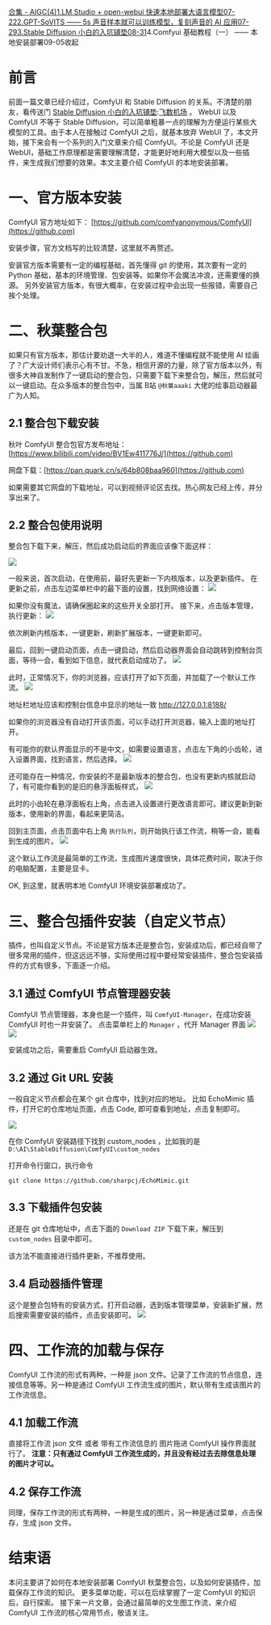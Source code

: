 [合集 \- AIGC(4\)](https://github.com)[1\.LM Studio \+ open\-webui 快速本地部署大语言模型07\-22](https://github.com/joy99/p/18317036)[2\.GPT\-SoVITS —— 5s 声音样本就可以训练模型，复刻声音的 AI 应用07\-29](https://github.com/joy99/p/18329207)[3\.Stable Diffusion 小白的入坑铺垫08\-31](https://github.com/joy99/p/18390751)4\.Comfyui 基础教程（一） —— 本地安装部署09\-05收起
# 前言


前面一篇文章已经介绍过，ComfyUI 和 Stable Diffusion 的关系。不清楚的朋友，看传送门 [Stable Diffusion 小白的入坑铺垫](https://github.com):[飞数机场](https://ze16.com) 。
WebUI 以及 ComfyUI 不等于 Stable Diffusion，可以简单粗暴一点的理解为方便运行某些大模型的工具。由于本人在接触过 ComfyUI 之后，就基本放弃 WebUI 了，本文开始，接下来会有一个系列的入门文章来介绍 ComfyUI。不论是 ComfyUI 还是 WebUI，基础工作原理都是需要理解清楚，才能更好地利用大模型以及一些插件，来生成我们想要的效果。本文主要介绍 ComfyUI 的本地安装部署。


# 一、官方版本安装


ComfyUI 官方地址如下：
[https://github.com/comfyanonymous/ComfyUI](https://github.com)


安装步骤，官方文档写的比较清楚，这里就不再赘述。


安装官方版本需要有一定的编程基础，首先懂得 git 的使用，其次要有一定的 Python 基础，基本的环境管理、包安装等。如果你不会魔法冲浪，还需要懂的换源。
另外安装官方版本，有很大概率，在安装过程中会出现一些报错，需要自己挨个处理。


# 二、秋葉整合包


如果只有官方版本，那估计要劝退一大半的人，难道不懂编程就不能使用 AI 绘画了？广大设计师们表示心有不甘。不急，相信开源的力量，除了官方版本以外，有很多大神自发制作了一键启动的整合包，只需要下载下来整合包，解压，然后就可以一键启动。在众多版本的整合包中，当属 B站 `@秋葉aaaki` 大佬的绘事启动器最广为人知。


## 2\.1 整合包下载安装


秋叶 ComfyUI 整合包官方发布地址：[https://www.bilibili.com/video/BV1Ew411776J/](https://github.com)


网盘下载：[https://pan.quark.cn/s/64b808baa960](https://github.com)


如果需要其它网盘的下载地址，可以到视频评论区去找。热心网友已经上传，并分享出来了。


## 2\.2 整合包使用说明


整合包下载下来，解压，然后成功启动后的界面应该像下面这样：


![](https://img2024.cnblogs.com/blog/758949/202409/758949-20240905015811291-1179743072.png)


一般来说，首次启动，在使用前，最好先更新一下内核版本，以及更新插件。
在更新之前，点击左边菜单栏中的最下面的设置，找到网络设置：
![](https://img2024.cnblogs.com/blog/758949/202409/758949-20240905015819421-1577801326.png)


如果你没有魔法，请确保圈起来的这些开关全部打开。
接下来，点击版本管理，执行更新：
![](https://img2024.cnblogs.com/blog/758949/202409/758949-20240905015843453-270915057.png)


依次刷新内核版本，一键更新，刷新扩展版本，一键更新即可。


最后，回到一键启动页面，点击一键启动，然后启动器界面会自动跳转到控制台页面，等待一会，看到如下信息，就代表启动成功了。
![](https://img2024.cnblogs.com/blog/758949/202409/758949-20240905015849540-1098534521.png)


此时，正常情况下，你的浏览器，应该打开了如下页面，并加载了一个默认工作流。
![](https://img2024.cnblogs.com/blog/758949/202409/758949-20240905015858762-64237423.png)


地址栏地址应该和控制台信息中显示的地址一致 [http://127\.0\.0\.1:8188/](https://github.com)


如果你的浏览器没有自动打开该页面，可以手动打开浏览器，输入上面的地址打开。


有可能你的默认界面显示的不是中文，如需要设置语言，点击左下角的小齿轮，进入设置界面，找到语言，然后选择。
![](https://img2024.cnblogs.com/blog/758949/202409/758949-20240905015907807-1739633730.png)


还可能存在一种情况，你安装的不是最新版本的整合包，也没有更新内核就启动了，有可能你看到的是旧的悬浮面板样式，
![](https://img2024.cnblogs.com/blog/758949/202409/758949-20240905015916147-1306922351.png)


此时的小齿轮在悬浮面板右上角，点击进入设置进行更改语言即可。建议更新到新版本，使用新的界面，看起来更简洁。


回到主页面，点击页面中右上角 `执行队列`，则开始执行该工作流，稍等一会，能看到生成的图片。
![](https://img2024.cnblogs.com/blog/758949/202409/758949-20240905015933671-1334329689.gif)


这个默认工作流是最简单的工作流，生成图片速度很快，具体花费时间，取决于你的电脑配置，主要是显卡。


OK, 到这里，就表明本地 ComfyUI 环境安装部署成功了。


# 三、整合包插件安装（自定义节点）


插件，也叫自定义节点。不论是官方版本还是整合包，安装成功后，都已经自带了很多常用的插件，但这远远不够，实际使用过程中要经常安装插件，整合包安装插件的方式有很多，下面逐一介绍。


## 3\.1 通过 ComfyUI 节点管理器安装


ComfyUI 节点管理器，本身也是一个插件，叫 `ComfyUI-Manager`，在成功安装 ComfyUI 时也一并安装了。
点击菜单栏上的 `Manager` ，代开 Manager 界面
![](https://img2024.cnblogs.com/blog/758949/202409/758949-20240905015944217-906368921.jpg)
![](https://img2024.cnblogs.com/blog/758949/202409/758949-20240905015949046-1352609878.jpg)


安装成功之后，需要重启 ComfyUI 启动器生效。


## 3\.2 通过 Git URL 安装


一般自定义节点都会在某个 git 仓库中，找到对应的地址。
比如 EchoMimic 插件，打开它的仓库地址页面，点击 Code, 即可查看到地址，点击复制即可。


![](https://img2024.cnblogs.com/blog/758949/202409/758949-20240905020002922-1377910490.png)


在你 ComfyUI 安装路径下找到 custom\_nodes ，比如我的是 `D:\AI\StableDiffusion\ComfyUI\custom_nodes`


打开命令行窗口，执行命令



```
git clone https://github.com/sharpcj/EchoMimic.git

```

## 3\.3 下载插件包安装


还是在 git 仓库地址中，点击下面的 `Download ZIP` 下载下来，解压到 `custom_nodes` 目录中即可。


该方法不能直接进行插件更新，不推荐使用。


## 3\.4 启动器插件管理


这个是整合包特有的安装方式，打开启动器，选到版本管理菜单，安装新扩展，然后搜索需要安装的插件，点击安装即可。
![](https://img2024.cnblogs.com/blog/758949/202409/758949-20240905020014491-915434162.png)


# 四、工作流的加载与保存


ComfyUI 工作流的形式有两种，一种是 json 文件。记录了工作流的节点信息，连接信息等等。另一种是通过 ComfyUI 工作流生成的图片，默认带有生成该图片的工作流信息。


## 4\.1 加载工作流


直接将工作流 json 文件 或者 带有工作流信息的 图片拖进 ComfyUI 操作界面就行了。
**注意：只有通过 ComfyUI 工作流生成的，并且没有经过去去除信息处理的图片才可以。**


## 4\.2 保存工作流


同理，保存工作流的形式有两种，一种是生成的图片，另一种是通过菜单，点击保存，生成 json 文件。


# 结束语


本问主要讲了如何在本地安装部署 ComfyUI 秋葉整合包，以及如何安装插件，加载保存工作流的知识。
更多菜单功能，可以在后续掌握了一定 ComfyUI 的知识后，自行探索。
接下来一片文章，会通过最简单的文生图工作流，来介绍 ComfyUI 工作流的核心常用节点，敬请关注。



